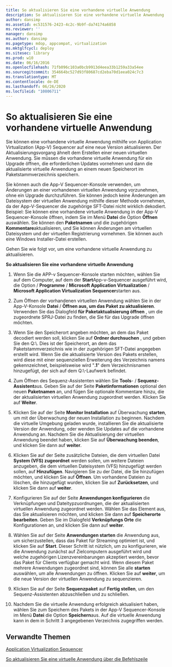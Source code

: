 ```yaml
---
title: So aktualisieren Sie eine vorhandene virtuelle Anwendung
description: So aktualisieren Sie eine vorhandene virtuelle Anwendung
author: dansimp
ms.assetid: ec531576-2423-4c2c-9b9f-da74174a6858
ms.reviewer: ''
manager: dansimp
ms.author: dansimp
ms.pagetype: mdop, appcompat, virtualization
ms.mktglfcycl: deploy
ms.sitesec: library
ms.prod: w10
ms.date: 06/16/2016
ms.openlocfilehash: 71fb096c103a0bcb9913d4eea33b1259a33a54ee
ms.sourcegitcommit: 354664bc527d93f80687cd2eba70d1eea024c7c3
ms.translationtype: MT
ms.contentlocale: de-DE
ms.lasthandoff: 06/26/2020
ms.locfileid: "10806711"
---
```

# So aktualisieren Sie eine vorhandene virtuelle Anwendung


Sie können eine vorhandene virtuelle Anwendung mithilfe von Application Virtualization (App-V) Sequencer auf eine neue Version aktualisieren. Der Aktualisierungsvorgang ähnelt dem Erstellen einer neuen virtuellen Anwendung. Sie müssen die vorhandene virtuelle Anwendung für ein Upgrade öffnen, die erforderlichen Updates vornehmen und dann die aktualisierte virtuelle Anwendung an einem neuen Speicherort im Paketstammverzeichnis speichern.

Sie können auch die App-V Sequencer-Konsole verwenden, um Änderungen an einer vorhandenen virtuellen Anwendung vorzunehmen, ohne ein Upgrade durchzuführen. Sie können jedoch keine Änderungen am Dateisystem der virtuellen Anwendung mithilfe dieser Methode vornehmen, da der App-V-Sequencer die zugehörige SFT-Datei nicht wirklich dekodiert. Beispiel: Sie können eine vorhandene virtuelle Anwendung in der App-V Sequencer-Konsole öffnen, indem Sie im Menü **Datei** die Option **Öffnen** auswählen. Sie können den **Paketnamen** und die zugehörigen **Kommentare**aktualisieren, und Sie können Änderungen am virtuellen Dateisystem und der virtuellen Registrierung vornehmen. Sie können auch eine Windows Installer-Datei erstellen.

Gehen Sie wie folgt vor, um eine vorhandene virtuelle Anwendung zu aktualisieren.

**So aktualisieren Sie eine vorhandene virtuelle Anwendung**

1.  Wenn Sie die APP-v Sequencer-Konsole starten möchten, wählen Sie auf dem Computer, auf dem der **Start**App-v-Sequencer ausgeführt wird, die Option / **Programme** / **Microsoft Application Virtualization** / **Microsoft Application Virtualization Sequencer**starten aus.

2.  Zum Öffnen der vorhandenen virtuellen Anwendung wählen Sie in der App-V-Konsole **Datei** / **Öffnen aus, um das Paket zu aktualisieren**. Verwenden Sie das Dialogfeld **für Paketaktualisierung öffnen** , um die zugeordnete SPRJ-Datei zu finden, die Sie für das Upgrade öffnen möchten.

3.  Wenn Sie den Speicherort angeben möchten, an dem das Paket decodiert werden soll, klicken Sie auf **Ordner durchsuchen** , und geben Sie den Q:\\. Dies ist der Speicherort, an dem das Paketstammverzeichnis wie in der zugehörigen SFT-Datei angegeben erstellt wird. Wenn Sie die aktualisierte Version des Pakets erstellen, wird diese mit einer sequenziellen Erweiterung des Verzeichnis namens gekennzeichnet, beispielsweise wird "**.1**" dem Verzeichnisnamen hinzugefügt, der sich auf dem Q:\\-Laufwerk befindet.

4.  Zum Öffnen des Sequenz-Assistenten wählen Sie **Tools**- / **Sequenz-Assistent**aus. Geben Sie auf der Seite **Paketinformationen** optional den neuen **Paketnamen** an, und fügen Sie optionale Kommentare hinzu, die der aktualisierten virtuellen Anwendung zugeordnet werden. Klicken Sie auf **Weiter**.

5.  Klicken Sie auf der Seite **Monitor Installation** auf Überwachung **starten**, um mit der Überwachung der neuen Installation zu beginnen. Nachdem die virtuelle Umgebung geladen wurde, installieren Sie die aktualisierte Version der Anwendung, oder wenden Sie Updates auf die vorhandene Anwendung an. Nachdem Sie die Aktualisierung der virtuellen Anwendung beendet haben, klicken Sie auf **Überwachung beenden**, und klicken Sie dann auf **weiter**.

6.  Klicken Sie auf der Seite zusätzliche Dateien, die dem virtuellen Datei **System (VFS) zugeordnet** werden sollen, um weitere Dateien anzugeben, die dem virtuellen Dateisystem (VFS) hinzugefügt werden sollen, auf **Hinzufügen**. Navigieren Sie zu der Datei, die Sie hinzufügen möchten, und klicken Sie auf **Öffnen**. Um vorhandene Dateien zu löschen, die hinzugefügt wurden, klicken Sie auf **Zurücksetzen**, und klicken Sie dann auf **weiter**.

7.  Konfigurieren Sie auf der Seite **Anwendungen konfigurieren** die Verknüpfungen und Dateitypzuordnungen, die der aktualisierten virtuellen Anwendung zugeordnet werden. Wählen Sie das Element aus, das Sie aktualisieren möchten, und klicken Sie dann auf **Speicherorte bearbeiten**. Geben Sie im Dialogfeld **Verknüpfungs Orte** die Konfigurationen an, und klicken Sie dann auf **weiter**.

8.  Wählen Sie auf der Seite **Anwendungen starten** die Anwendung aus, um sicherzustellen, dass das Paket für Streaming optimiert ist, und klicken Sie auf **Start**. Dieser Schritt ist nützlich, um zu konfigurieren, wie die Anwendung zunächst auf Zielcomputern ausgeführt wird und welche zugehörigen Lizenzvereinbarungen akzeptiert werden, bevor das Paket für Clients verfügbar gemacht wird. Wenn diesem Paket mehrere Anwendungen zugeordnet sind, können Sie alle **starten** auswählen, um alle Anwendungen zu öffnen. Klicken Sie auf **weiter**, um die neue Version der virtuellen Anwendung zu sequenzieren.

9.  Klicken Sie auf der Seite **Sequenzpaket** auf **Fertig stellen**, um den Sequenz-Assistenten abzuschließen und zu schließen.

10. Nachdem Sie die virtuelle Anwendung erfolgreich aktualisiert haben, wählen Sie zum Speichern des Pakets in der App-V Sequencer-Konsole im Menü **Datei** die Option **Speichern**aus. Auf die virtuelle Anwendung kann in dem in Schritt 3 angegebenen Verzeichnis zugegriffen werden.

## Verwandte Themen


[Application Virtualization Sequencer](application-virtualization-sequencer.md)

[So aktualisieren Sie eine virtuelle Anwendung über die Befehlszeile](how-to-upgrade-a-virtual-application-by-using-the-command-line.md)

 

 





